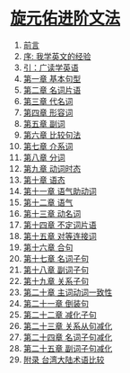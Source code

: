 # [旋元佑进阶文法]()

[//]: # (授权：<a rel="license" href="http://creativecommons.org/licenses/by-nc/4.0/">署名-非商用许可证</a>)

1. [前言](#README)
1. [序: 我学英文的经验](#docs/preface)
1. [引：广读学英语](#docs/guide)
1. [第一章 基本句型](#docs/SimpleSentences)
1. [第二章 名词片语](#docs/NounPhrases)
1. [第三章 代名词](#docs/Pronouns)
1. [第四章 形容词](#docs/Adjective)
1. [第五章 副词](#docs/Adverb)
1. [第六章 比较句法](#docs/ComparativePattern)
1. [第七章 介系词](#docs/Prepositions)
1. [第八章 分词](#docs/Participles)
1. [第九章 动词时态](#docs/VerbTenses)
1. [第十章 语态](#docs/Voice)
1. [第十一章 语气助动词](#docs/Auxiliaries)
1. [第十二章 语气](#docs/Moods)
1. [第十三章 动名词](#docs/Gerund)
1. [第十四章 不定词片语](#docs/Infinitive)
1. [第十五章 对等连接词](#docs/Conjunction)
1. [第十六章 合句](#docs/CompoundSentences)
1. [第十七章 名词子句](#docs/NounClauses)
1. [第十八章 副词子句](#docs/AdverbClauses)
1. [第十九章 关系子句](#docs/RelativeClauses)
1. [第二十章 主词动词一致性](#docs/SubjectVerbAgreement)
1. [第二十一章 倒装句](#docs/Inversion)
1. [第二十二章 减化子句](#docs/ReducedClauses)
1. [第二十三章 关系从句减化](#docs/RelativeClausesReduced)
1. [第二十四章 名词子句减化](#docs/NounClausesReduced)
1. [第二十五章 副词子句减化](#docs/AdverbClausesReduced)
1. [附录 台湾大陆术语比较](#docs/terminology)

[//]: # (## 其他)

[//]: # (- [源码]&#40;https://github.com/codeyu/EnglishGrammarBook&#41;)

[//]: # (- [修订历史]&#40;https://github.com/codeyu/EnglishGrammarBook/commits/master&#41;)

[//]: # (- [反馈意见]&#40;https://github.com/codeyu/EnglishGrammarBook/issues&#41;)
